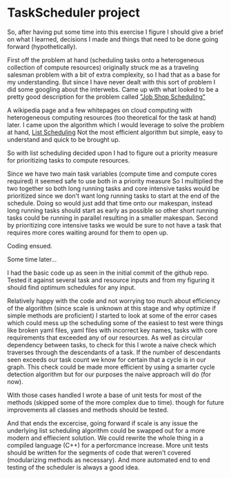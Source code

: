 # TaskScheduler project

So, after having put some time into this exercise I figure I should give a brief on what I
learned, decisions I made and things that need to be done going forward (hypothetically).

First off the problem at hand (scheduling tasks onto a heterogeneous collection of compute
resources) originally struck me as a traveling salesman problem with a bit of extra complexity,
so I had that as a base for my understanding. But since I have never dealt with this sort of problem
I did some googling about the interwebs. Came up with what looked to be a pretty good
description for the problem called ["Job Shop Scheduling"](https://en.wikipedia.org/wiki/Job_shop_scheduling)

A wikipedia page and a few whitepages on cloud computing with
heterogeneous computing resources (too theoretical for the task at hand) later.
I came upon the algorithm which I would leverage to solve the problem at hand, [List Scheduling](https://en.wikipedia.org/wiki/List_scheduling)
Not the most efficient algorithm but simple, easy to understand and quick to be brought up.

So with list scheduling decided upon I had to figure out a priority measure for prioritizing tasks to compute resources.

Since we have two main task variables (compute time and compute cores required) it seemed safe to use both in a priority measure
So I multiplied the two together so both long running tasks and core intensive tasks would be prioritized since
we don't want long running tasks to start at the end of the schedule. Doing so would just add that time onto our makespan,
instead long running tasks should start as early as possible so other short running tasks could be running in parallel resulting in
a smaller makespan. Second by prioritizing core intensive tasks we would be sure to not have a task that requires more cores
waiting around for them to open up.

Coding ensued.

Some time later...

I had the basic code up as seen in the initial commit of the github repo. Tested it against several task and resource inputs
and from my figuring it should find optimum schedules for any input.

Relatively happy with the code and not worrying too much about efficiency of the algorithm
(since scale is unknown at this stage and why optimize if simple methods are proficient)
I started to look at some of the error cases which could mess up the scheduling some of the easiest to test
were things like broken yaml files, yaml files with incorrect key names, tasks with core requirements that exceeded
any of our resources. As well as circular dependency between tasks, to check for this I wrote a naive check which traverses
through the descendants of a task. If the number of descendants seen exceeds our task count we know for certain that
a cycle is in our graph. This check could be made more efficient by using a smarter cycle detection algorithm but for our
purposes the naive approach will do (for now).

With those cases handled I wrote a base of unit tests for most of the methods (skipped some of the more complex due to time).
though for future improvements all classes and methods should be tested.

And that ends the excercise, going forward if scale is any issue the underlying list scheduling algorithm could be
swapped out for a more modern and effiecient solution. We could rewrite the whole thing in a compiled language (C++)
for a perforcmance increase. More unit tests should be written for the segments of code that weren't covered (modularizing
methods as necessary). And more automated end to end testing of the scheduler is always a good idea.

